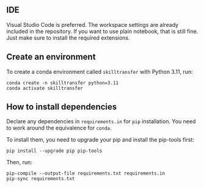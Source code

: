 ## IDE

Visual Studio Code is preferred. The workspace settings are already included in the repository.
If you want to use plain notebook, that is still fine. Just make sure to install the required extensions.

## Create an environment

To create a conda environment called `skilltransfer` with Python 3.11, run:

```
conda create -n skilltransfer python=3.11
conda activate skilltransfer
```

## How to install dependencies

Declare any dependencies in `requirements.in` for `pip` installation. You need to work around the equivalence for `conda`.

To install them, you need to upgrade your pip and install the pip-tools first:

```
pip install --upgrade pip pip-tools
```

Then, run:

```
pip-compile --output-file requirements.txt requirements.in
pip-sync requirements.txt
